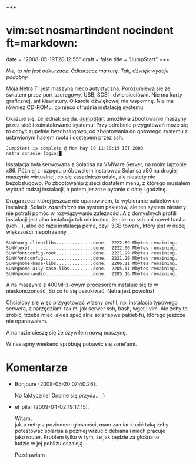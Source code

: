 +++
# vim:set nosmartindent nocindent ft=markdown:
date = "2008-05-19T20:12:55"
draft = false
title = "JumpStart"
+++

_Nie, to nie jest odkurzacz. Odkurzacz ma rurę. Tak, dźwięk wydaje podobny._

Moja Netra T1 jest maszyną nieco autystyczną. Porozumiewa się ze światem przez
port szeregowy, USB, SCSI i dwie sieciówki. Nie ma karty graficznej, ani
klawiatury. O karcie dźwiękowej nie wspomnę. Nie ma również CD-ROMu, co nieco
utrudnia instalację systemu.

Okazuje się, że jednak się da.
[JumpStart](http://www.sun.com/bigadmin/content/jet/) umożliwia zbootowanie
maszyny przez sieć i zainstalowanie systemu. Przy odrobinie przygotowań może
się to odbyć zupełnie bezobsługowo, od zbootowania do gotowego systemu z
ustawionym hasłem roota i dostępem przez ssh.

    
    
    JumpStart is complete @ Mon May 19 11:29:19 IST 2008
    netra console login:█
    

Instalacja była serwowana z Solarisa na VMWare Server, na moim laptopie x86.
Później z rozpędu próbowałem instalować Solarisa x86 na drugiej maszynie
wirtualnej, co się zasadniczo udało, ale niestety nie bezobsługowo. Po
zbootowaniu z sieci dostałem menu, z którego musiałem wybrać rodzaj
instalacji, a potem jeszcze pytanie o datę i godzinę.

Druga rzecz której jeszcze nie opanowałem, to wybieranie pakietów do
instalacji. Solaris _zasadniczo_ ma system pakietów, ale ten system niestety
nie potrafi pomóc w rozwiązywaniu zależności. A z domyślnych profili
instalacji jest albo instalacja tak minimalna, że nie ma ssh ani nawet basha
(uch...), albo od razu instalacja pełna, czyli 3GB towaru, który jest w dużej
większości niepotrzebny.

    
    
    SUNWxorg-clientlibs..............done.  2222.59 Mbytes remaining.
    SUNWlexpt........................done.  2222.06 Mbytes remaining.
    SUNWfontconfig-root..............done.  2221.99 Mbytes remaining.
    SUNWfontconfig...................done.  2221.20 Mbytes remaining.
    SUNWgnome-base-libs..............done.  2206.11 Mbytes remaining.
    SUNWgnome-a11y-base-libs.........done.  2205.51 Mbytes remaining.
    SUNWgnome-audio..................done.  2205.16 Mbytes remaining.
    

A na maszynie z 400MHz-owym procesorem instaluje się to w nieskończoność. Bo
co tu się oszukiwać. Netra jest powolna!

Chciałoby się więc przygotować własny profil, np. instalacja typowego serwera,
z narzędziami takimi jak serwer ssh, bash, wget i vim. Ale żeby to zrobić,
trzeba mieć jakieś specjalne solarisowe pakiet-fu, którego jeszcze nie
opanowałem.

A na razie cieszę się że ożywiłem nową maszynę.

W następny weekend spróbuję pobawić się zone'ami.

# Komentarze

* Bonjoure (2008-05-20 07:40:26): <p>No faktycznie! Gnome się przyda&#8230;
  ;)</p>
* el_pilar (2009-04-02 19:17:15): <p>Witam,<br /> jak u netry z poziomem
  głośności, mam zamiar kupić taką żeby<br /> potestować solarisa a później
  wrzucić debiana i niech pracuje<br /> jako router. Problem tylko w tym, że jak
  będzie za głośna to <br /> ludzie w jej pobliżu oszaleją...</p>
  <p>Pozdrawiam</p>
